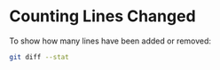 Counting Lines Changed
=====

To show how many lines have been added or removed:

```bash
git diff --stat
```
